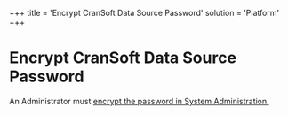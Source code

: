 +++
title = 'Encrypt CranSoft Data Source Password'
solution = 'Platform'
+++

# Encrypt CranSoft Data Source Password

An Administrator must [encrypt the password in System
Administration.](../../Sys_Admin/Use_Cases/Encrypt_Password_for_CranSoft_DataSource.htm)
